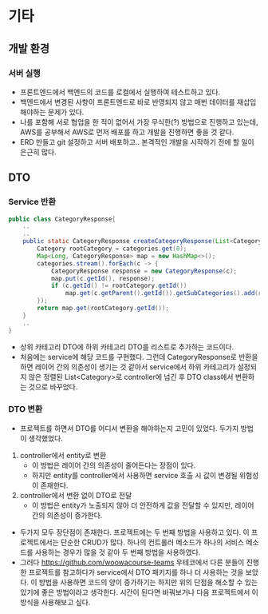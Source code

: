 # 기타
## 개발 환경
### 서버 실행
- 프론트엔드에서 백엔드의 코드를 로컬에서 실행하여 테스트하고 있다.
- 백엔드에서 변경된 사항이 프론트엔드로 바로 반영되지 않고 매번 데이터를 재삽입해야하는 문제가 있다.
- 나를 포함해 서로 협업을 한 적이 없어서 가장 무식한(?) 방법으로 진행하고 있는데, AWS를 공부해서 AWS로 먼저 배포를 하고 개발을 진행하면 좋을 것 같다.
- ERD 만들고 git 설정하고 서버 배포하고.. 본격적인 개발을 시작하기 전에 할 일이 은근히 많다.


## DTO
### Service 반환
```java
public class CategoryResponse{
    ..
    ..
    public static CategoryResponse createCategoryResponse(List<Category> categories) {
        Category rootCategory = categories.get(0);
        Map<Long, CategoryResponse> map = new HashMap<>();
        categories.stream().forEach(c -> {
            CategoryResponse response = new CategoryResponse(c);
            map.put(c.getId(), response);
            if (c.getId() != rootCategory.getId())
                map.get(c.getParent().getId()).getSubCategories().add(response);
        });
        return map.get(rootCategory.getId());
    }
    ..
}
```
- 상위 카테고리 DTO에 하위 카테고리 DTO를 리스트로 추가하는 코드이다.
- 처음에는 service에 해당 코드를 구현했다. 그런데 CategoryResponse로 반환을 하면 레이어 간의 의존성이 생기는 것 같아서 service에서 하위 카테고리가 설정되지 않은 정렬된 List\<Category>로 controller에 넘긴 후 DTO class에서 변환하는 것으로 바꾸었다.


### DTO 변환
- 프로젝트를 하면서 DTO를 어디서 변환을 해야하는지 고민이 있었다. 두가지 방법이 생각했었다.
1. controller에서 entity로 변환
    - 이 방법은 레이어 간의 의존성이 줄어든다는 장점이 있다.
    - 하지만 entity를 controller에서 사용하면 service 호출 시 값이 변경될 위험성이 존재한다.
2. controller에서 변환 없이 DTO로 전달
    - 이 방법은 entity가 노출되지 않아 더 안전하게 값을 전달할 수 있지만, 레이어간의 의존성이 증가한다.
- 두가지 모두 장단점이 존재한다. 프로젝트에는 두 번째 방법을 사용하고 있다. 이 프로젝트에서는 단순한 CRUD가 많다. 하나의 컨트롤러 메소드가 하나의 서비스 메소드를 사용하는 경우가 많을 것 같아 두 번째 방법을 사용하였다.
- 그러다 https://github.com/woowacourse-teams 우테코에서 다른 분들이 진행한 프로젝트를 참고하다가 service에서 DTO 패키지를 하나 더 사용하는 것을 보았다. 이 방법을 사용하면 코드의 양이 증가하기는 하지만 위의 단점을 해소할 수 있는 있기에 좋은 방법이라고 생각한다. 시간이 된다면 바꿔보거나 다음 프로젝트에서 이 방식을 사용해보고 싶다.